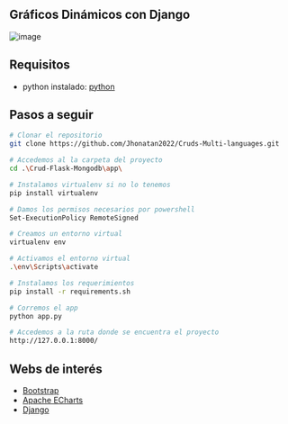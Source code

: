 ## Gráficos Dinámicos con Django
![image](https://github.com/Jhonatan2022/Cruds-Multi-languages/assets/101368711/eb85a832-0bc2-473a-830a-c3917b75b8b7)


## Requisitos
* python instalado: [python](https://www.python.org/downloads/)


## Pasos a seguir
```sh
# Clonar el repositorio
git clone https://github.com/Jhonatan2022/Cruds-Multi-languages.git
```

```sh
# Accedemos al la carpeta del proyecto
cd .\Crud-Flask-Mongodb\app\
```

```sh
# Instalamos virtualenv si no lo tenemos 
pip install virtualenv
```

```sh
# Damos los permisos necesarios por powershell
Set-ExecutionPolicy RemoteSigned
```

```sh
# Creamos un entorno virtual
virtualenv env
```

```sh
# Activamos el entorno virtual
.\env\Scripts\activate
```

```sh
# Instalamos los requerimientos
pip install -r requirements.sh
```

```sh
# Corremos el app
python app.py
```

```sh
# Accedemos a la ruta donde se encuentra el proyecto
http://127.0.0.1:8000/
```

## Webs de interés
* [Bootstrap](https://getbootstrap.com/)
* [Apache ECharts](https://echarts.apache.org/en/index.html)
* [Django](https://www.djangoproject.com/)